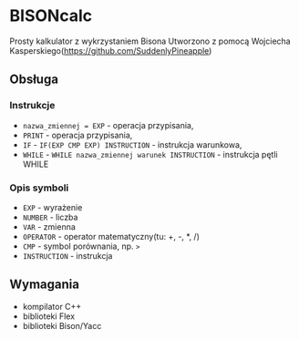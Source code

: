 # BISONcalc
Prosty kalkulator z wykrzystaniem Bisona
Utworzono z pomocą Wojciecha Kasperskiego(https://github.com/SuddenlyPineapple)
## Obsługa
### Instrukcje
  - `nazwa_zmiennej = EXP` - operacja przypisania,
  - `PRINT` - operacja przypisania,
  - `IF` - `IF(EXP CMP EXP) INSTRUCTION` - instrukcja warunkowa,
  - `WHILE` - `WHILE nazwa_zmiennej warunek INSTRUCTION` - instrukcja pętli WHILE

### Opis symboli
  - `EXP` - wyrażenie
  - `NUMBER` - liczba
  - `VAR` - zmienna
  - `OPERATOR` - operator matematyczny(tu: +, -, *, /)
  - `CMP` - symbol porównania, np. `>`
  - `INSTRUCTION` - instrukcja


## Wymagania 
  - kompilator C++
  - biblioteki Flex
  - biblioteki Bison/Yacc 
